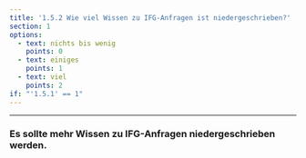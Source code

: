 ```yaml
---
title: '1.5.2 Wie viel Wissen zu IFG-Anfragen ist niedergeschrieben?'
section: 1
options:
  - text: nichts bis wenig
    points: 0
  - text: einiges
    points: 1
  - text: viel
    points: 2
if: "'1.5.1' == 1"
---
```


---

### Es sollte mehr Wissen zu IFG-Anfragen niedergeschrieben werden.
